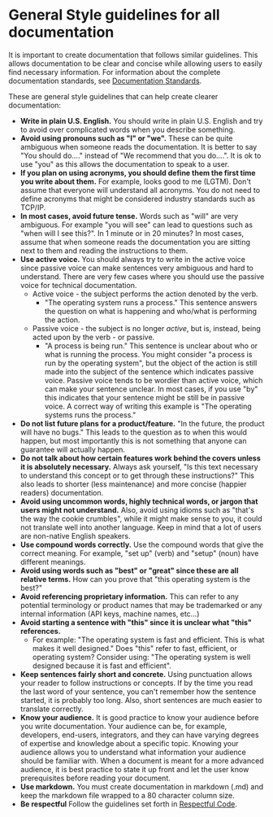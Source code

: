 # General Style guidelines for all documentation

It is important to create documentation that follows similar guidelines. This allows documentation
to be clear and concise while allowing users to easily find necessary information. For information
about the complete documentation standards, see
[Documentation Standards](documentation_standards.md).

These are general style guidelines that can help create clearer documentation:

- **Write in plain U.S. English.** You should write in plain U.S. English and try to avoid over
  complicated words when you describe something.
- **Avoid using pronouns such as "I" or "we".** These can be quite ambiguous when someone reads the
  documentation. It is better to say "You should do…." instead of "We recommend that you do….". It
  is ok to use "you" as this allows the documentation to speak to a user.
- **If you plan on using acronyms, you should define them the first time you write about them.** For
  example, looks good to me (LGTM). Don't assume that everyone will understand all acronyms. You do
  not need to define acronyms that might be considered industry standards such as TCP/IP.
- **In most cases, avoid future tense.** Words such as "will" are very ambiguous. For example "you
  will see" can lead to questions such as "when will I see this?". In 1 minute or in 20 minutes? In
  most cases, assume that when someone reads the documentation you are sitting next to them and
  reading the instructions to them.
- **Use active voice.** You should always try to write in the active voice since passive voice can
  make sentences very ambiguous and hard to understand. There are very few cases where you should
  use the passive voice for technical documentation.
  - Active voice - the subject performs the action denoted by the verb.
    - "The operating system runs a process." This sentence answers the question on what is
      happening and who/what is performing the action.
  - Passive voice - the subject is no longer _active_, but is, instead, being acted upon by the
    verb - or passive.
    - "A process is being run." This sentence is unclear about who or what is running the process.
      You might consider "a process is run by the operating system", but the object of the action
      is still made into the subject of the sentence which indicates passive voice. Passive voice
      tends to be wordier than active voice, which can make your sentence unclear. In most cases,
      if you use "by" this indicates that your sentence might be still be in passive voice. A
      correct way of writing this example is "The operating systems runs the process."
- **Do not list future plans for a product/feature.** "In the future, the product will have no
  bugs." This leads to the question as to when this would happen, but most importantly this is not
  something that anyone can guarantee will actually happen.
- **Do not talk about how certain features work behind the covers unless it is absolutely necessary.**
  Always ask yourself, "Is this text necessary to understand this concept or to get through these
  instructions?" This also leads to shorter (less maintenance) and more concise (happier readers)
  documentation.
- **Avoid using uncommon words, highly technical words, or jargon that users might not understand.**
  Also, avoid using idioms such as "that's the way the cookie crumbles", while it might make sense
  to you, it could not translate well into another language. Keep in mind that a lot of users are
  non-native English speakers.
- **Use compound words correctly.** Use the compound words that give the correct meaning.
  For example, "set up" (verb)  and "setup" (noun) have different meanings.
- **Avoid using words such as "best" or "great" since these are all relative terms.** How can you
  prove that "this operating system is the best?"
- **Avoid referencing proprietary information.** This can refer to any potential terminology or
  product names that may be trademarked or any internal information (API keys, machine names, etc…)
- **Avoid starting a sentence with "this" since it is unclear what "this" references.**
  - For example: "The operating system is fast and efficient. This is what makes it well designed."
    Does "this" refer to fast, efficient, or operating system? Consider using: "The operating system
    is well designed because it is fast and efficient".
- **Keep sentences fairly short and concrete.** Using punctuation allows your reader to follow
  instructions or concepts. If by the time you read the last word of your sentence, you can't
  remember how the sentence started, it is probably too long. Also, short sentences are much easier
  to translate correctly.
- **Know your audience.** It is good practice to know your audience before you write documentation.
  Your audience can be, for example, developers, end-users, integrators, and they can have varying
  degrees of expertise and knowledge about a specific topic. Knowing your audience allows you to
  understand what information your audience should be familiar with. When a document is meant for a
  more advanced audience, it is best practice to state it up front and let the user know
  prerequisites before reading your document.
- **Use markdown.** You must create documentation in markdown (.md) and keep the markdown file
  wrapped to a 80 character column size.
- **Be respectful** Follow the guidelines set forth in [Respectful Code](/docs/community/contribute/best-practices/respectful_code.md).
